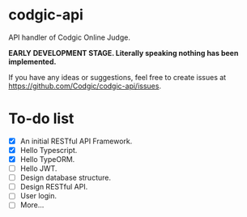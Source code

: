 # codgic-api
API handler of Codgic Online Judge.

**EARLY DEVELOPMENT STAGE. Literally speaking nothing has been implemented.**

If you have any ideas or suggestions, feel free to create issues at https://github.com/Codgic/codgic-api/issues.

# To-do list
- [x] An initial RESTful API Framework.
- [x] Hello Typescript.
- [x] Hello TypeORM.
- [ ] Hello JWT.
- [ ] Design database structure.
- [ ] Design RESTful API.
- [ ] User login.
- [ ] More...
